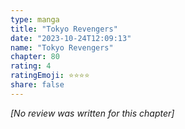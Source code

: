 ```yaml
---
type: manga
title: "Tokyo Revengers"
date: "2023-10-24T12:09:13"
name: "Tokyo Revengers"
chapter: 80
rating: 4
ratingEmoji: ⭐️⭐️⭐️⭐️
share: false
---
```


*[No review was written for this chapter]*
